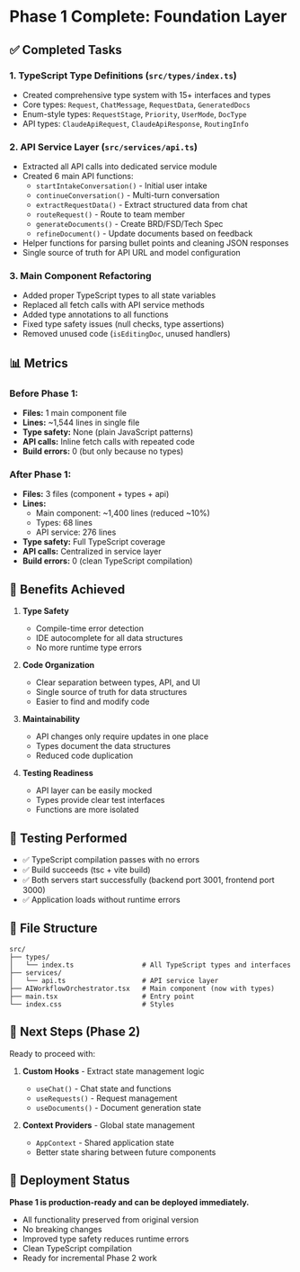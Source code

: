 # Phase 1 Complete: Foundation Layer

## ✅ Completed Tasks

### 1. TypeScript Type Definitions (`src/types/index.ts`)
- Created comprehensive type system with 15+ interfaces and types
- Core types: `Request`, `ChatMessage`, `RequestData`, `GeneratedDocs`
- Enum-style types: `RequestStage`, `Priority`, `UserMode`, `DocType`
- API types: `ClaudeApiRequest`, `ClaudeApiResponse`, `RoutingInfo`

### 2. API Service Layer (`src/services/api.ts`)
- Extracted all API calls into dedicated service module
- Created 6 main API functions:
  - `startIntakeConversation()` - Initial user intake
  - `continueConversation()` - Multi-turn conversation
  - `extractRequestData()` - Extract structured data from chat
  - `routeRequest()` - Route to team member
  - `generateDocuments()` - Create BRD/FSD/Tech Spec
  - `refineDocument()` - Update documents based on feedback
- Helper functions for parsing bullet points and cleaning JSON responses
- Single source of truth for API URL and model configuration

### 3. Main Component Refactoring
- Added proper TypeScript types to all state variables
- Replaced all fetch calls with API service methods
- Added type annotations to all functions
- Fixed type safety issues (null checks, type assertions)
- Removed unused code (`isEditingDoc`, unused handlers)

## 📊 Metrics

### Before Phase 1:
- **Files:** 1 main component file
- **Lines:** ~1,544 lines in single file
- **Type safety:** None (plain JavaScript patterns)
- **API calls:** Inline fetch calls with repeated code
- **Build errors:** 0 (but only because no types)

### After Phase 1:
- **Files:** 3 files (component + types + api)
- **Lines:**
  - Main component: ~1,400 lines (reduced ~10%)
  - Types: 68 lines
  - API service: 276 lines
- **Type safety:** Full TypeScript coverage
- **API calls:** Centralized in service layer
- **Build errors:** 0 (clean TypeScript compilation)

## 🎯 Benefits Achieved

1. **Type Safety**
   - Compile-time error detection
   - IDE autocomplete for all data structures
   - No more runtime type errors

2. **Code Organization**
   - Clear separation between types, API, and UI
   - Single source of truth for data structures
   - Easier to find and modify code

3. **Maintainability**
   - API changes only require updates in one place
   - Types document the data structures
   - Reduced code duplication

4. **Testing Readiness**
   - API layer can be easily mocked
   - Types provide clear test interfaces
   - Functions are more isolated

## 🧪 Testing Performed

- ✅ TypeScript compilation passes with no errors
- ✅ Build succeeds (tsc + vite build)
- ✅ Both servers start successfully (backend port 3001, frontend port 3000)
- ✅ Application loads without runtime errors

## 📁 File Structure

```
src/
├── types/
│   └── index.ts                 # All TypeScript types and interfaces
├── services/
│   └── api.ts                   # API service layer
├── AIWorkflowOrchestrator.tsx   # Main component (now with types)
├── main.tsx                     # Entry point
└── index.css                    # Styles
```

## 🔄 Next Steps (Phase 2)

Ready to proceed with:
1. **Custom Hooks** - Extract state management logic
   - `useChat()` - Chat state and functions
   - `useRequests()` - Request management
   - `useDocuments()` - Document generation state

2. **Context Providers** - Global state management
   - `AppContext` - Shared application state
   - Better state sharing between future components

## 🚀 Deployment Status

**Phase 1 is production-ready and can be deployed immediately.**

- All functionality preserved from original version
- No breaking changes
- Improved type safety reduces runtime errors
- Clean TypeScript compilation
- Ready for incremental Phase 2 work
